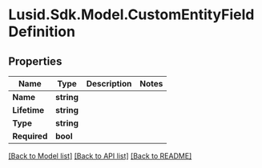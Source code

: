 # Lusid.Sdk.Model.CustomEntityFieldDefinition

## Properties

Name | Type | Description | Notes
------------ | ------------- | ------------- | -------------
**Name** | **string** |  | 
**Lifetime** | **string** |  | 
**Type** | **string** |  | 
**Required** | **bool** |  | 

[[Back to Model list]](../README.md#documentation-for-models) [[Back to API list]](../README.md#documentation-for-api-endpoints) [[Back to README]](../README.md)

